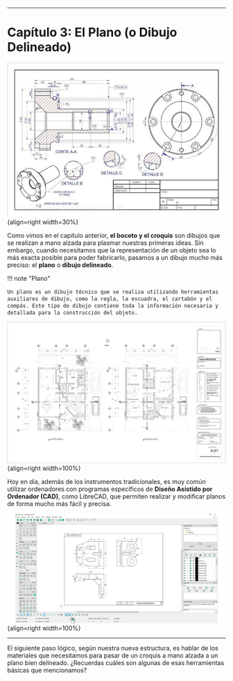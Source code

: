 
***

# Capítulo 3: **El Plano (o Dibujo Delineado)**

![plano](./media/plano1.jpg){align=right width=30%}

Como vimos en el capítulo anterior, **el boceto y el croquis** son dibujos que se realizan a mano alzada para plasmar nuestras primeras ideas. Sin embargo, cuando necesitamos que la representación de un objeto sea lo más exacta posible para poder fabricarlo, pasamos a un dibujo mucho más preciso: el **plano** o **dibujo delineado**.

!!! note "Plano"

    Un plano es un dibujo técnico que se realiza utilizando herramientas auxiliares de dibujo, como la regla, la escuadra, el cartabón y el compás. Este tipo de dibujo contiene toda la información necesaria y detallada para la construcción del objeto.

![plano](./media/plano.webp){align=right width=100%}

Hoy en día, además de los instrumentos tradicionales, es muy común utilizar ordenadores con programas específicos de **Diseño Asistido por Ordenador (CAD)**, como LibreCAD, que permiten realizar y modificar planos de forma mucho más fácil y precisa.

![cad](./media/librecad.webp){align=right width=100%}

***


El siguiente paso lógico, según nuestra nueva estructura, es hablar de los materiales que necesitamos para pasar de un croquis a mano alzada a un plano bien delineado. ¿Recuerdas cuáles son algunas de esas herramientas básicas que mencionamos?